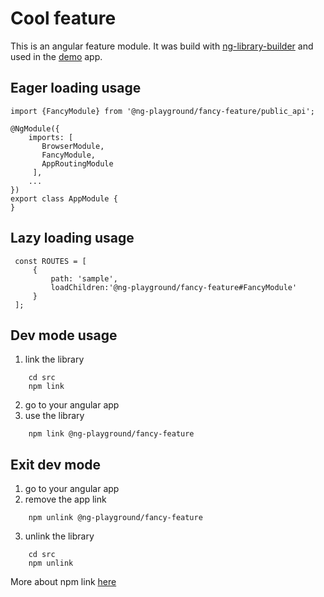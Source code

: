 # Cool feature

This is an angular feature module. It was build with [ng-library-builder](https://www.npmjs.com/package/ng-library-builder) and used in the [demo](https://github.com/gsuveti/ng-playground/tree/master/demo) app.


## Eager loading usage

    import {FancyModule} from '@ng-playground/fancy-feature/public_api';

    @NgModule({
        imports: [
           BrowserModule,
           FancyModule,
           AppRoutingModule
         ],
        ...
    })
    export class AppModule {
    }


## Lazy loading usage

     const ROUTES = [
         {
             path: 'sample',
             loadChildren:'@ng-playground/fancy-feature#FancyModule'
         }
     ];


## Dev mode usage

1. link the library
```
    cd src
    npm link
```

2. go to your angular app
3. use the library
```
    npm link @ng-playground/fancy-feature
```

## Exit dev mode

1. go to your angular app
2. remove the app link
```
    npm unlink @ng-playground/fancy-feature
```
3. unlink the library
```
    cd src
    npm unlink
```

More about npm link [here](https://docs.npmjs.com/cli/link)
